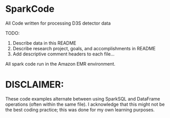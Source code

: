 # SparkCode
All Code written for processing D3S detector data

TODO:
1. Describe data in this README
2. Describe research project, goals, and accomplishments in README
3. Add descriptive comment headers to each file...

All spark code run in the Amazon EMR environment.

# DISCLAIMER:
These code examples alternate between using SparkSQL and DataFrame operations (often within the same file). I acknowledge that this might not be the best coding practice; this was done for my own learning purposes. 

